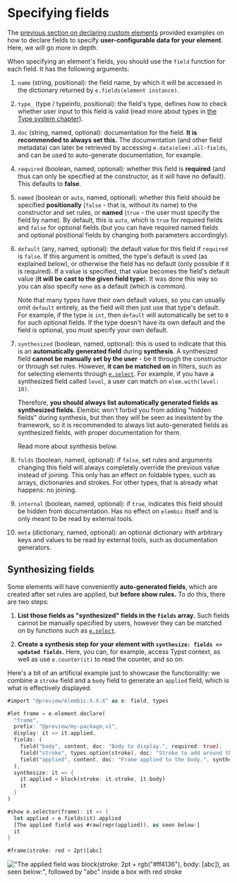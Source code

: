 # Specifying fields

The [previous section on declaring custom elements](./declaring.md) provided examples on how to declare fields to specify **user-configurable data for your element**. Here, we will go more in depth.

When specifying an element's fields, you should use the `field` function for each field. It has the following arguments:

1. `name` (string, positional): the field name, by which it will be accessed in the dictionary returned by `e.fields(element instance)`.
2. `type_` (type / typeinfo, positional): the field's type, defines how to check whether user input to this field is valid (read more about types in [the Type system chapter](../../types/type-system.md)).
3. `doc` (string, named, optional): documentation for the field. **It is recommended to always set this.** The documentation (and other field metadata) can later be retrieved by accessing `e.data(elem).all-fields`, and can be used to auto-generate documentation, for example.
4. `required` (boolean, named, optional): whether this field is **required** (and thus can only be specified at the constructor, as it will have no default). This defaults to **false**.
5. `named` (boolean or `auto`, named, optional): whether this field should be specified **positionally** (`false` - that is, without its name) to the constructor and set rules, or **named** (`true` - the user must specify the field by name). By default, this is `auto`, which is `true` for required fields and `false` for optional fields (but you can have required named fields and optional positional fields by changing both parameters accordingly).
6. `default` (any, named, optional): the default value for this field if `required` is `false`. If this argument is omitted, the type's default is used (as explained below), or otherwise the field has no default (only possible if it is required). If a value is specified, that value becomes the field's default value (**it will be cast to the given field type**). It was done this way so you can also specify `none` as a default (which is common).

    Note that many types have their own default values, so you can usually omit `default` entirely, as the field will then just use that type's default. For example, if the type is `int`, then `default` will automatically be set to `0` for such optional fields.
    If the type doesn't have its own default and the field is optional, you must specify your own default.

7. `synthesized` (boolean, named, optional): this is used to indicate that this is an **automatically generated field** during **synthesis**. A synthesized field **cannot be manually set by the user** - be it through the constructor or through set rules. However, **it can be matched on** in filters, such as for selecting elements through [`e.select`](../../misc/reference/elements.md#eselect). For example, if you have a synthesized field called `level`, a user can match on `elem.with(level: 10)`.

    Therefore, **you should always list automatically generated fields as synthesized fields.** Elembic won't forbid you from adding "hidden fields" during synthesis, but then they will be seen as inexistent by the framework, so it is recommended to always list auto-generated fields as synthesized fields, with proper documentation for them.

    Read more about synthesis below.

8. `folds` (boolean, named, optional): if `false`, set rules and arguments changing this field will always completely override the previous value instead of joining. This only has an effect on foldable types, such as arrays, dictionaries and strokes. For other types, that is already what happens: no joining.

9. `internal` (boolean, named, optional): if `true`, indicates this field should be hidden from documentation. Has no effect on `elembic` itself and is only meant to be read by external tools.

10. `meta` (dictionary, named, optional): an optional dictionary with arbitrary keys and values to be read by external tools, such as documentation generators.

## Synthesizing fields

Some elements will have conveniently **auto-generated fields**, which are created after set rules are applied, but **before show rules.** To do this, there are two steps:

1. **List those fields as "synthesized" fields in the `fields` array.** Such fields cannot be manually specified by users, however they can be matched on by functions such as [`e.select`](../../misc/reference/elements.md#eselect).

2. **Create a synthesis step for your element with `synthesize: fields => updated fields`.** Here, you can, for example, access Typst context, as well as use `e.counter(it)` to read the counter, and so on.

Here's a bit of an artificial example just to showcase the functionality: we combine a `stroke` field and a `body` field to generate an `applied` field, which is what is effectively displayed.

```rs
#import "@preview/elembic:X.X.X" as e: field, types

#let frame = e.element.declare(
  "frame",
  prefix: "@preview/my-package,v1",
  display: it => it.applied,
  fields: (
    field("body", content, doc: "Body to display.", required: true),
    field("stroke", types.option(stroke), doc: "Stroke to add around the body."),
    field("applied", content, doc: "Frame applied to the body.", synthesized: true)
  ),
  synthesize: it => {
    it.applied = block(stroke: it.stroke, it.body)
    it
  }
)

#show e.selector(frame): it => {
  let applied = e.fields(it).applied
  [The applied field was #raw(repr(applied)), as seen below:]
  it
}

#frame(stroke: red + 2pt)[abc]
```

!["The applied field was `block(stroke: 2pt + rgb("#ff4136"), body: [abc])`, as seen below:", followed by "abc" inside a box with red stroke](https://github.com/user-attachments/assets/5de445b9-5a28-4200-808f-e13d927d0472)
